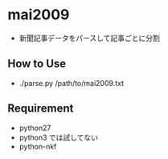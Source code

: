 # mai2009

* 新聞記事データをパースして記事ごとに分割

## How to Use

* ./parse.py /path/to/mai2009.txt

## Requirement

* python27
 * python3 では試してない
* python-nkf
